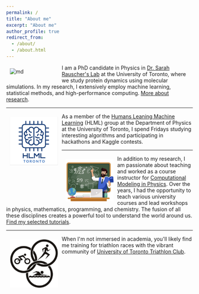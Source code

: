 ```yaml
---
permalink: /
title: "About me"
excerpt: "About me"
author_profile: true
redirect_from: 
  - /about/
  - /about.html
---
```



<img src="/images/ezgif-3-e1da36ca2200.gif" alt="md" width="130px" align="left" style="padding:10px;"> I am a PhD candidate in Physics in [Dr. Sarah Rauscher's Lab](https://www.utm.utoronto.ca/cps/faculty-staff/rauscher-sarah) at the University of Toronto, where we study protein dynamics using molecular simulations. In my research, I extensively employ machine learning, statistical methods, and high-performance computing. [More about research](/research/).


---


<img src="/images/logo1.png" alt="md" width="130px" align="left" style="padding:10px;"> As a member of the [Humans Leaning Machine Learning](https://hlml-toronto.github.io) (HLML) group at the Department of Physics at the University of Toronto, I spend Fridays studying interesting algorithms and participating in hackathons and Kaggle contests.


---


<img src="/images/teach.jpeg" alt="md" width="130px" align="left" style="padding:10px;"> In addition to my research, I am passionate about teaching and worked as a course instructor for [Computational Modeling in Physics](https://utm.calendar.utoronto.ca/course/phy426h5). Over the years, I had the opportunity to teach various university courses and lead workshops in physics, mathematics, programming, and chemistry. The fusion of all these disciplines creates a powerful tool to understand the world around us. [Find my selected tutorials](/teaching/). 

---

<img src="/images/triathlon.jpeg" alt="md" width="130px" align="left" style="padding:10px;"> When I'm not immersed in academia, you'll likely find me training for triathlon races with the vibrant community of [University of Toronto Triathlon Club](https://uofttriathlon.com/). 

